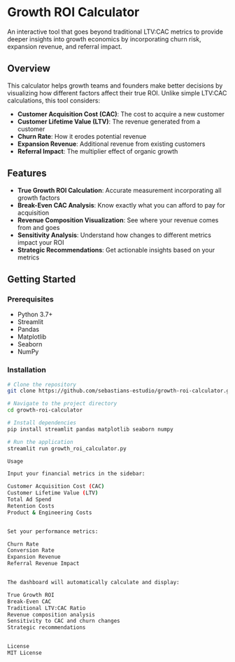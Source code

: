 # Growth ROI Calculator

An interactive tool that goes beyond traditional LTV:CAC metrics to provide deeper insights into growth economics by incorporating churn risk, expansion revenue, and referral impact.

## Overview

This calculator helps growth teams and founders make better decisions by visualizing how different factors affect their true ROI. Unlike simple LTV:CAC calculations, this tool considers:

- **Customer Acquisition Cost (CAC)**: The cost to acquire a new customer
- **Customer Lifetime Value (LTV)**: The revenue generated from a customer
- **Churn Rate**: How it erodes potential revenue
- **Expansion Revenue**: Additional revenue from existing customers
- **Referral Impact**: The multiplier effect of organic growth

## Features

- **True Growth ROI Calculation**: Accurate measurement incorporating all growth factors
- **Break-Even CAC Analysis**: Know exactly what you can afford to pay for acquisition
- **Revenue Composition Visualization**: See where your revenue comes from and goes
- **Sensitivity Analysis**: Understand how changes to different metrics impact your ROI
- **Strategic Recommendations**: Get actionable insights based on your metrics

## Getting Started

### Prerequisites
- Python 3.7+
- Streamlit
- Pandas
- Matplotlib
- Seaborn
- NumPy

### Installation

```bash
# Clone the repository
git clone https://github.com/sebastians-estudio/growth-roi-calculator.git

# Navigate to the project directory
cd growth-roi-calculator

# Install dependencies
pip install streamlit pandas matplotlib seaborn numpy

# Run the application
streamlit run growth_roi_calculator.py

Usage

Input your financial metrics in the sidebar:

Customer Acquisition Cost (CAC)
Customer Lifetime Value (LTV)
Total Ad Spend
Retention Costs
Product & Engineering Costs


Set your performance metrics:

Churn Rate
Conversion Rate
Expansion Revenue
Referral Revenue Impact


The dashboard will automatically calculate and display:

True Growth ROI
Break-Even CAC
Traditional LTV:CAC Ratio
Revenue composition analysis
Sensitivity to CAC and churn changes
Strategic recommendations


License
MIT License